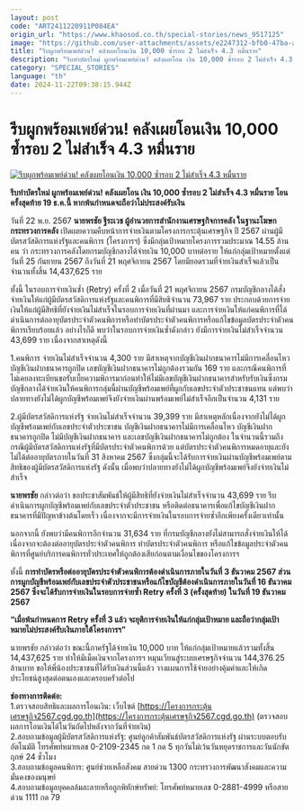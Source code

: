 ```yaml
---
layout: post
code: "ART2411220911P084EA"
origin_url: "https://www.khaosod.co.th/special-stories/news_9517125"
image: "https://github.com/user-attachments/assets/e2247312-bfb0-47ba-a5ec-4a7f11a3016f"
title: "รีบผูกพร้อมเพย์ด่วน! คลังเผยโอนเงิน 10,000 ซ้ำรอบ 2 ไม่สำเร็จ 4.3 หมื่นราย"
description: "รีบทำบัตรใหม่ ผูกพร้อมเพย์ด่วน! คลังเผยโอน เงิน 10,000 ซ้ำรอบ 2 ไม่สำเร็จ 4.3 หมื่นราย โอนครั้งสุดท้าย 19 ธ.ค.นี้ หากพ้นกำหนดจะถือว่าไม่ประสงค์รับเงิน "
category: "SPECIAL_STORIES"
language: "th"
date: 2024-11-22T09:38:15.944Z
---
```


# รีบผูกพร้อมเพย์ด่วน! คลังเผยโอนเงิน 10,000 ซ้ำรอบ 2 ไม่สำเร็จ 4.3 หมื่นราย

[![รีบผูกพร้อมเพย์ด่วน! คลังเผยโอนเงิน 10,000 ซ้ำรอบ 2 ไม่สำเร็จ 4.3 หมื่นราย](https://www.khaosod.co.th/wpapp/uploads/2024/11/digital.jpg "รีบผูกพร้อมเพย์ด่วน! คลังเผยโอนเงิน 10,000 ซ้ำรอบ 2 ไม่สำเร็จ 4.3 หมื่นราย")](https://www.khaosod.co.th/wpapp/uploads/2024/11/digital.jpg)

**รีบทำบัตรใหม่ ผูกพร้อมเพย์ด่วน! คลังเผยโอน เงิน 10,000 ซ้ำรอบ 2 ไม่สำเร็จ 4.3 หมื่นราย โอนครั้งสุดท้าย 19 ธ.ค.นี้ หากพ้นกำหนดจะถือว่าไม่ประสงค์รับเงิน**

วันที่ 22 พ.ย. 2567 **นายพรชัย ฐีระเวช ผู้อำนวยการสำนักงานเศรษฐกิจการคลัง ในฐานะโฆษกกระทรวงการคลัง** เปิดเผยความคืบหน้าการจ่ายเงินตามโครงการกระตุ้นเศรษฐกิจ ปี 2567 ผ่านผู้มีบัตรสวัสดิการแห่งรัฐและคนพิการ (โครงการฯ) ซึ่งมีกลุ่มเป้าหมายโครงการรวมประมาณ 14.55 ล้านคน ว่า กระทรวงการคลังโดยกรมบัญชีกลางได้จ่ายเงิน 10,000 บาทต่อราย ให้แก่กลุ่มเป้าหมายตั้งแต่วันที่ 25 กันยายน 2567 ถึงวันที่ 21 พฤศจิกายน 2567 โดยมียอดรวมที่จ่ายเงินสำเร็จแล้วเป็นจำนวนทั้งสิ้น 14,437,625 ราย

ทั้งนี้ ในรอบการจ่ายเงินซ้ำ (Retry) ครั้งที่ 2 เมื่อวันที่ 21 พฤศจิกายน 2567 กรมบัญชีกลางได้สั่งจ่ายเงินให้แก่ผู้มีบัตรสวัสดิการแห่งรัฐและคนพิการที่มีสิทธิจำนวน 73,967 ราย ประกอบด้วยการจ่ายเงินให้แก่ผู้มีสิทธิที่ยังจ่ายเงินไม่สำเร็จในรอบการจ่ายเงินที่ผ่านมา และการจ่ายเงินให้แก่คนพิการที่ได้ดำเนินการต่ออายุบัตรประจำตัวคนพิการหรือทำบัตรประจำตัวคนพิการหรือแก้ไขข้อมูลบัตรประจำตัวคนพิการเรียบร้อยแล้ว อย่างไรก็ดี พบว่าในรอบการจ่ายเงินซ้ำดังกล่าว ยังมีการจ่ายเงินไม่สำเร็จจำนวน 43,699 ราย เนื่องจากสาเหตุดังนี้

1.คนพิการ จ่ายเงินไม่สำเร็จจำนวน 4,300 ราย มีสาเหตุจากบัญชีเงินฝากธนาคารไม่มีการเคลื่อนไหว บัญชีเงินฝากธนาคารถูกปิด เลขบัญชีเงินฝากธนาคารไม่ถูกต้องรวมกัน 169 ราย และกรณีคนพิการที่ไม่เคยลงทะเบียนขอรับเบี้ยความพิการมาก่อนทำให้ไม่มีเลขบัญชีเงินฝากธนาคารสำหรับรับเงินซึ่งกรมบัญชีกลางได้จ่ายเงินให้คนพิการกลุ่มนี้ผ่านบัญชีพร้อมเพย์ที่ผูกกับเลขประจำตัวประชาชนแทน แต่พบว่าปลายทางยังไม่ได้ผูกบัญชีพร้อมเพย์จึงยังจ่ายเงินผ่านพร้อมเพย์ไม่สำเร็จอีกเป็นจำนวน 4,131 ราย

2.ผู้มีบัตรสวัสดิการแห่งรัฐ จ่ายเงินไม่สำเร็จจำนวน 39,399 ราย มีสาเหตุหลักเนื่องจากยังไม่ได้ผูกบัญชีพร้อมเพย์กับเลขประจำตัวประชาชน บัญชีเงินฝากธนาคารไม่มีการเคลื่อนไหว บัญชีเงินฝากธนาคารถูกปิด ไม่มีบัญชีเงินฝากธนาคาร และเลขบัญชีเงินฝากธนาคารไม่ถูกต้อง ในจำนวนนี้รวมถึงกรณีผู้มีบัตรสวัสดิการแห่งรัฐที่มีบัตรประจำตัวคนพิการด้วย แต่บัตรประจำตัวคนพิการหมดอายุและยังไม่ได้ต่ออายุบัตรภายในวันที่ 31 สิงหาคม 2567 ซึ่งกลุ่มนี้จะได้รับการจ่ายเงินผ่านบัญชีพร้อมเพย์ตามสิทธิของผู้มีบัตรสวัสดิการแห่งรัฐ ดังนั้น เมื่อพบว่าปลายทางยังไม่ได้ผูกบัญชีพร้อมเพย์จึงยังจ่ายเงินไม่สำเร็จ

**นายพรชัย** กล่าวต่อว่า ขอประชาสัมพันธ์ให้ผู้มีสิทธิที่ยังจ่ายเงินไม่สำเร็จจำนวน 43,699 ราย รีบดำเนินการผูกบัญชีพร้อมเพย์กับเลขประจำตัวประชาชน หรือติดต่อธนาคารเพื่อแก้ไขบัญชีเงินฝากธนาคารที่มีปัญหาข้างต้นโดยเร็ว เนื่องจากจะมีการจ่ายเงินในรอบการจ่ายซ้ำอีกเพียงครั้งเดียวเท่านั้น

นอกจากนี้ ยังพบว่ามีคนพิการอีกจำนวน 31,634 ราย ที่กรมบัญชีกลางยังไม่สามารถสั่งจ่ายเงินให้ได้ เนื่องจากจะต้องต่ออายุบัตรประจำตัวคนพิการ ทำบัตรประจำตัวคนพิการ หรือแก้ไขข้อมูลประจำตัวคนพิการที่ศูนย์บริการคนพิการทั่วประเทศให้ถูกต้องเสียก่อนตามเงื่อนไขของโครงการฯ

ทั้งนี้ **การทำบัตรหรือต่ออายุบัตรประจำตัวคนพิการต้องดำเนินการภายในวันที่ 3 ธันวาคม 2567 ส่วนการผูกบัญชีพร้อมเพย์กับเลขประจำตัวประชาชนหรือแก้ไขบัญชีต้องดำเนินการภายในวันที่ 16 ธันวาคม 2567 ซึ่งจะได้รับการจ่ายเงินในรอบการจ่ายซ้ำ Retry ครั้งที่ 3 (ครั้งสุดท้าย) ในวันที่ 19 ธันวาคม 2567**

**“เมื่อพ้นกำหนดการ Retry ครั้งที่ 3 แล้ว จะยุติการจ่ายเงินให้แก่กลุ่มเป้าหมาย และถือว่ากลุ่มเป้าหมายไม่ประสงค์รับเงินภายใต้โครงการฯ”**

นายพรชัย กล่าวต่อว่า ขณะนี้ภาครัฐได้จ่ายเงิน 10,000 บาท ให้แก่กลุ่มเป้าหมายแล้วรวมทั้งสิ้น 14,437,625 ราย ทำให้มีเม็ดเงินจากโครงการฯ หมุนเวียนสู่ระบบเศรษฐกิจจำนวน 144,376.25 ล้านบาท ขอให้พี่น้องประชาชนที่ได้รับเงินส่วนนี้แล้ว วางแผนการใช้จ่ายอย่างคุ้มค่าและให้เกิดประโยชน์สูงสุดต่อตนเองและครอบครัวต่อไป

**ช่องทางการติดต่อ:**  
1.ตรวจสอบสิทธิและผลการโอนเงิน: เว็บไซต์ [https://โครงการกระตุ้นเศรษฐกิจ2567.cgd.go.th](https://โครงการกระตุ้นเศรษฐกิจ2567.cgd.go.th) (ตรวจสอบผลการโอนเงินได้ในวันถัดไปหลังจากวันที่จ่ายเงิน)  
2.สอบถามข้อมูลผู้มีบัตรสวัสดิการแห่งรัฐ: ศูนย์ลูกค้าสัมพันธ์บัตรสวัสดิการแห่งรัฐ ผ่านระบบตอบรับอัตโนมัติ โทรศัพท์หมายเลข 0-2109-2345 กด 1 กด 5 ทุกวันไม่เว้นวันหยุดราชการและวันนักขัตฤกษ์ 24 ชั่วโมง  
3.สอบถามข้อมูลคนพิการ: ศูนย์ช่วยเหลือสังคม สายด่วน 1300 กระทรวงการพัฒนาสังคมและความมั่นคงของมนุษย์  
4.สอบถามข้อมูลบุคคลล้มละลายหรือถูกพิทักษ์ทรัพย์: โทรศัพท์หมายเลข 0-2881-4999 หรือสายด่วน 1111 กด 79